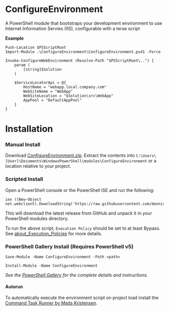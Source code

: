 # ConfigureEnvironment

A PowerShell module that bootstraps your development environment to use Internet Information Servies (IIS), configurable with a terse script

**Example**

    Push-Location $PSScriptRoot
    Import-Module .\ConfigureEnvironment\ConfigureEnvironment.psd1 -Force

    Invoke-ConfigureWebEnvironment (Resolve-Path "$PSScriptRoot\..") {
        param (
            [string]$Solution
        )

        $ServiceLocatorApi = @{
            HostName = "webapp.local.company.com"
            WebSiteName = "WebApp"
            WebSiteLocation = "$Solution\src\WebApp"
            AppPool = "DefaultAppPool"
        }
    }


Installation
=============


### Manual Install

Download [ConfigureEnvironment.zip](https://github.com/dennisroche/ConfigureEnvironment/releases/download/latest/ConfigureEnvironment.zip). 
Extract the contents into `C:\Users\[User]\Documents\WindowsPowerShell\modules\ConfigureEnvironment` or a location relative to your project.


### Scripted Install

Open a PowerShell console or the PowerShell ISE and run the following:

```
iex ((New-Object net.webclient).DownloadString('https://raw.githubusercontent.com/dennisroche/ConfigureEnvironment/master/install.ps1'))
```

This will download the latest release from GitHub and unpack it in your PowerShell modules directory.

To run the above script, `Execution Policy` should be set to at least Bypass. See [about_Execution_Policies](https://technet.microsoft.com/en-us/library/hh847748.aspx) for more details.


### PowerShell Gallery Install (Requires PowerShell v5)

```
Save-Module -Name ConfigureEnvironment -Path <path>
```

```
Install-Module -Name ConfigureEnvironment
```

_See the [PowerShell Gallery](http://www.powershellgallery.com/packages/ConfigureEnvironment/) for the complete details and instructions._


#### Autorun

To automatically execute the environment script on project load install the [Command Task Runner by Mads Kristensen](https://visualstudiogallery.msdn.microsoft.com/e6bf6a3d-7411-4494-8a1e-28c1a8c4ce99).